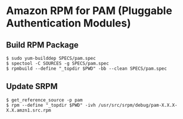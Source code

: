 # Amazon RPM for PAM (Pluggable Authentication Modules)

## Build RPM Package

```
$ sudo yum-builddep SPECS/pam.spec
$ spectool -C SOURCES -g SPECS/pam.spec
$ rpmbuild --define "_topdir $PWD" -bb --clean SPECS/pam.spec
```

## Update SRPM

```
$ get_reference_source -p pam
$ rpm --define "_topdir $PWD" -ivh /usr/src/srpm/debug/pam-X.X.X-X.X.amzn1.src.rpm
```
